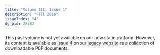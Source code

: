 ```yaml
---
title: "Volume III, Issue 1"
description: "Fall 2016"
issueIndex: "4"
dg_pid: 28282
---
```

This past volume is not yet available on our new static platform. However, its content is available as [Issue 4](https://rootstalk-archive.grinnell.edu/issue/4) on our [legacy website](https://rootstalk-archive.grinnell.edu) as a collection of downloadable PDF documents.
